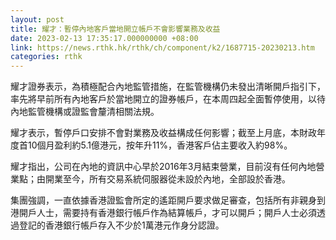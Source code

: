 ```yaml
---
layout: post
title: 耀才：暫停內地客戶當地開立帳戶不會影響業務及收益
date: 2023-02-13 17:35:17.000000000 +08:00
link: https://news.rthk.hk/rthk/ch/component/k2/1687715-20230213.htm
categories: rthk
---
```


耀才證券表示，為積極配合內地監管措施，在監管機構仍未發出清晰開戶指引下，率先將早前所有內地客戶於當地開立的證券帳戶，在本周四起全面暫停使用，以待內地監管機構或證監會釐清相關法規。

耀才表示，暫停戶口安排不會對業務及收益構成任何影響；截至上月底，本財政年度首10個月盈利約5.1億港元，按年升11%，香港客戶佔主要收入約98%。

耀才指出，公司在內地的資訊中心早於2016年3月結束營業，目前沒有任何內地營業點；由開業至今，所有交易系統伺服器從未設於內地，全部設於香港。

集團強調，一直依據香港證監會所定的遙距開戶要求做足審查，包括所有非親身到港開戶人士，需要持有香港銀行帳戶作為結算帳戶，才可以開戶；開戶人士必須透過登記的香港銀行帳戶存入不少於1萬港元作身分認證。
